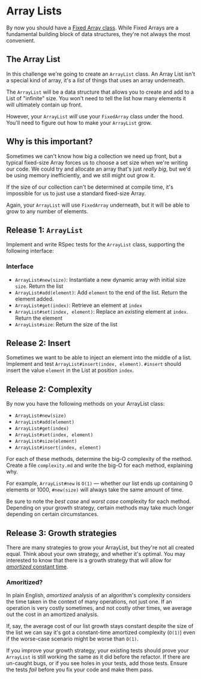 # Array Lists

By now you should have a [Fixed Array class](../../../data-structures-array-challenge). While Fixed Arrays are a fundamental building block of data structures, they're not always the most convenient.

## The Array List

In this challenge we're going to create an `ArrayList` class. An Array List isn't a special kind of array, it's a _list_ of things that uses an array underneath.

The `ArrayList` will be a data structure that allows you to create and add to a List of "infinite" size. You won't need to tell the list how many elements it will ultimately contain up front.

However, your `ArrayList` _will_ use your `FixedArray` class under the hood. You'll need to figure out how to make your `ArrayList` grow.

## Why is this important?

Sometimes we can't know how big a collection we need up front, but a typical fixed-size Array forces us to choose a set size when we're writing our code. We could try and allocate an array that's just _really big_, but we'd be using memory inefficiently, and we still might out grow it.

If the size of our collection can't be determined at compile time, it's impossible for us to just use a standard fixed-size Array.

Again, your `ArrayList` will use `FixedArray` underneath, but it will be able to grow to any number of elements.

## Release 1: `ArrayList`

Implement and write RSpec tests for the `ArrayList` class, supporting the following interface:

### Interface
 - `ArrayList#new(size)`: Instantiate a new dynamic array with initial size `size`. Return the list
 - `ArrayList#add(element)`: Add `element` to the end of the list. Return the element added.
 - `ArrayList#get(index)`: Retrieve an element at `index`
 - `ArrayList#set(index, element)`: Replace an _existing_ element at `index`. Return the element
 - `ArrayList#size`: Return the size of the list


## Release 2: Insert

Sometimes we want to be able to inject an element into the middle of a list. Implement and test `ArrayList#insert(index, element)`. `#insert` should insert the value `element` in the List at position `index`.

## Release 2: Complexity

By now you have the following methods on your ArrayList class:

- `ArrayList#new(size)`
- `ArrayList#add(element)`
- `ArrayList#get(index)`
- `ArrayList#set(index, element)`
- `ArrayList#size(element)`
- `ArrayList#insert(index, element)`

For each of these methods, determine the big-O complexity of the method. Create a file `complexity.md` and write the big-O for each method, explaining why.

For example, `ArrayList#new` is `O(1)` — whether our list ends up containing 0 elements or 1000, `#new(size)` will always take the same amount of time.

Be sure to note the _best case_ and _worst case_ complexity for each method. Depending on your growth strategy, certain methods may take much longer depending on certain circumstances.

## Release 3: Growth strategies

There are many strategies to grow your ArrayList, but they're not all created equal. Think about your own strategy, and whether it's optimal. You may interested to know that there is a growth strategy that will allow for [_amortized_ constant time](http://en.wikipedia.org/wiki/Amortized_analysis).

### Amoritized?

In plain English, _amortized_ analysis of an algorithm's complexity considers the time taken in the context of many operations, not just one. If an operation is very costly sometimes, and not costly other times, we average out the cost in an amortized analysis.

If, say, the average cost of our list growth stays constant despite the size of the list we can say it's got a constant-time amortized complexity (`O(1)`) even if the worse-case scenario might be worse than `O(1)`.

If you improve your growth strategy, your existing tests should prove your `ArrayList` is still working the same as it did before the refactor. If there are un-caught bugs, or if you see holes in your tests, add those tests. Ensure the tests _fail_ before you fix your code and make them pass.

